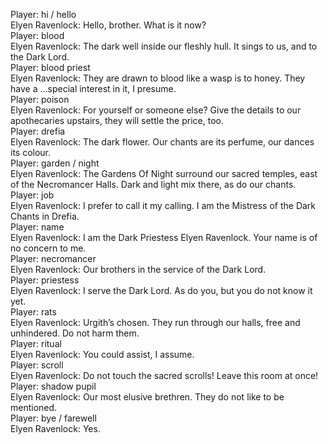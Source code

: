 Player: hi / hello  
Elyen Ravenlock: Hello, brother. What is it now?  
Player: blood  
Elyen Ravenlock: The dark well inside our fleshly hull. It sings to us, and to the Dark Lord.  
Player: blood priest  
Elyen Ravenlock: They are drawn to blood like a wasp is to honey. They have a …special interest in it, I presume.  
Player: poison  
Elyen Ravenlock: For yourself or someone else? Give the details to our apothecaries upstairs, they will settle the price, too.  
Player: drefia  
Elyen Ravenlock: The dark flower. Our chants are its perfume, our dances its colour.  
Player: garden / night  
Elyen Ravenlock: The Gardens Of Night surround our sacred temples, east of the Necromancer Halls. Dark and light mix there, as do our chants.  
Player: job  
Elyen Ravenlock: I prefer to call it my calling. I am the Mistress of the Dark Chants in Drefia.  
Player: name  
Elyen Ravenlock: I am the Dark Priestess Elyen Ravenlock. Your name is of no concern to me.  
Player: necromancer  
Elyen Ravenlock: Our brothers in the service of the Dark Lord.  
Player: priestess  
Elyen Ravenlock: I serve the Dark Lord. As do you, but you do not know it yet.  
Player: rats  
Elyen Ravenlock: Urgith’s chosen. They run through our halls, free and unhindered. Do not harm them.  
Player: ritual  
Elyen Ravenlock: You could assist, I assume.  
Player: scroll  
Elyen Ravenlock: Do not touch the sacred scrolls! Leave this room at once!  
Player: shadow pupil  
Elyen Ravenlock: Our most elusive brethren. They do not like to be mentioned.  
Player: bye / farewell  
Elyen Ravenlock: Yes.  
